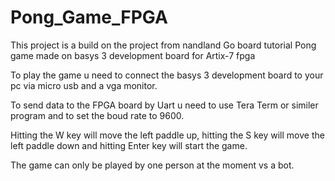 # Pong_Game_FPGA
This project is a build on the project from nandland Go board tutorial Pong game made on basys 3 development board for Artix-7 fpga

To play the game u need to connect the basys 3 development board to your pc via micro usb and a vga monitor.

To send data to the FPGA board by Uart u need to use Tera Term or similer program and to set the boud rate to 9600.

Hitting the W key will move the left paddle up, hitting the S key will move the left paddle down and hitting Enter key will start the game.

The game can only be played by one person at the moment vs a bot.
